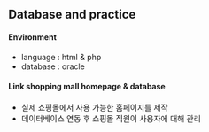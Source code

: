 ## Database and practice

#### Environment
* language : html & php
* database : oracle

#### Link shopping mall homepage & database
* 실제 쇼핑몰에서 사용 가능한 홈페이지를 제작
* 데이터베이스 연동 후 쇼핑몰 직원이 사용자에 대해 관리
